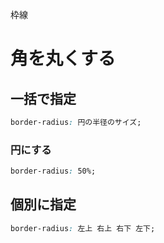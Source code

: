 枠線
# 角を丸くする
## 一括で指定
```css
border-radius: 円の半径のサイズ;
```
### 円にする
```css
border-radius: 50%;
```

## 個別に指定
```css
border-radius: 左上 右上 右下 左下;
```

